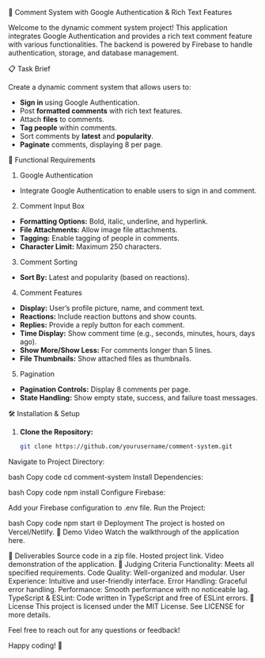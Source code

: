 🌟 Comment System with Google Authentication & Rich Text Features

Welcome to the dynamic comment system project! This application integrates Google Authentication and provides a rich text comment feature with various functionalities. The backend is powered by Firebase to handle authentication, storage, and database management.

📋 Task Brief

Create a dynamic comment system that allows users to:
- **Sign in** using Google Authentication.
- Post **formatted comments** with rich text features.
- Attach **files** to comments.
- **Tag people** within comments.
- Sort comments by **latest** and **popularity**.
- **Paginate** comments, displaying 8 per page.

🚀 Functional Requirements

 1. Google Authentication
- Integrate Google Authentication to enable users to sign in and comment.

 2. Comment Input Box
- **Formatting Options:** Bold, italic, underline, and hyperlink.
- **File Attachments:** Allow image file attachments.
- **Tagging:** Enable tagging of people in comments.
- **Character Limit:** Maximum 250 characters.

3. Comment Sorting
- **Sort By:** Latest and popularity (based on reactions).

4. Comment Features
- **Display:** User’s profile picture, name, and comment text.
- **Reactions:** Include reaction buttons and show counts.
- **Replies:** Provide a reply button for each comment.
- **Time Display:** Show comment time (e.g., seconds, minutes, hours, days ago).
- **Show More/Show Less:** For comments longer than 5 lines.
- **File Thumbnails:** Show attached files as thumbnails.

5. Pagination
- **Pagination Controls:** Display 8 comments per page.
- **State Handling:** Show empty state, success, and failure toast messages.

🛠️ Installation & Setup

1. **Clone the Repository:**
   ```bash
   git clone https://github.com/yourusername/comment-system.git
Navigate to Project Directory:

bash
Copy code
cd comment-system
Install Dependencies:

bash
Copy code
npm install
Configure Firebase:

Add your Firebase configuration to .env file.
Run the Project:

bash
Copy code
npm start
🌐 Deployment
The project is hosted on Vercel/Netlify.
🎥 Demo Video
Watch the walkthrough of the application here.

📂 Deliverables
Source code in a zip file.
Hosted project link.
Video demonstration of the application.
🧩 Judging Criteria
Functionality: Meets all specified requirements.
Code Quality: Well-organized and modular.
User Experience: Intuitive and user-friendly interface.
Error Handling: Graceful error handling.
Performance: Smooth performance with no noticeable lag.
TypeScript & ESLint: Code written in TypeScript and free of ESLint errors.
📄 License
This project is licensed under the MIT License. See LICENSE for more details.

Feel free to reach out for any questions or feedback!

Happy coding! 🎉
